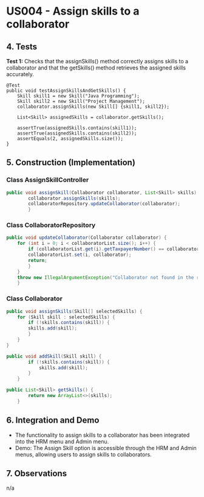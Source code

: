 # US004 - Assign skills to a collaborator 

## 4. Tests 

**Test 1:** Checks that the assignSkills() method correctly assigns skills to a collaborator and that the getSkills() method retrieves the assigned skills accurately.

    @Test
    public void testAssignSkillsAndGetSkills() {
        Skill skill1 = new Skill("Java Programming");
        Skill skill2 = new Skill("Project Management");
        collaborator.assignSkills(new Skill[] {skill1, skill2});

        List<Skill> assignedSkills = collaborator.getSkills();

        assertTrue(assignedSkills.contains(skill1));
        assertTrue(assignedSkills.contains(skill2));
        assertEquals(2, assignedSkills.size());
    }


## 5. Construction (Implementation)

### Class AssignSkillController

```java
public void assignSkill(Collaborator collaborator, List<Skill> skills) {
        collaborator.assignSkills(skills);
        collaboratorRepository.updateCollaborator(collaborator);
        }
```

### Class CollaboratorRepository

```java
public void updateCollaborator(Collaborator collaborator) {
    for (int i = 0; i < collaboratorList.size(); i++) {
        if (collaboratorList.get(i).getTaxpayerNumber() == collaborator.getTaxpayerNumber()) {
        collaboratorList.set(i, collaborator);
        return;
        }
    }
    throw new IllegalArgumentException("Collaborator not found in the repository.");
    }
```
### Class Collaborator

```java
public void assignSkills(Skill[] selectedSkills) {
    for (Skill skill : selectedSkills) {
        if (!skills.contains(skill)) {
        skills.add(skill);
        }
    }
}

public void addSkill(Skill skill) {
        if (!skills.contains(skill)) {
            skills.add(skill);
        }
    }

public List<Skill> getSkills() {
        return new ArrayList<>(skills);
    }
```

## 6. Integration and Demo 

* The functionality to assign skills to a collaborator has been integrated into the HRM menu and Admin menu.
* Demo: The Assign Skill option is accessible through the HRM and Admin menus, allowing users to assign skills to collaborators.

## 7. Observations

n/a